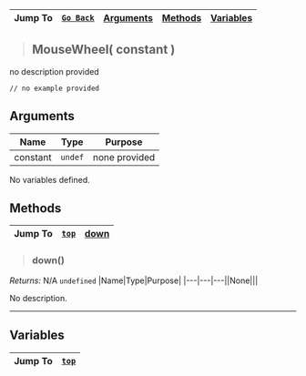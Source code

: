 |Jump To|[`Go Back`](Input-Handling-Index)|[Arguments](#arguments)|[Methods](#methods)|[Variables](#variables)|
|---|---|---|---|---|
>## MouseWheel( constant )
no description provided
```GML
// no example provided
```
## Arguments
|Name|Type|Purpose|
|---|---|---|
|constant|`undef`|none provided|
No variables defined.
## Methods
|Jump To|[`top`](#)|[**down**](#down)|
|---|---|---|
> ### down()
*Returns:* N/A `undefined`
|Name|Type|Purpose|
|---|---|---||None|||

No description.
***

## Variables
|Jump To|[`top`](#)|
|---|---|

